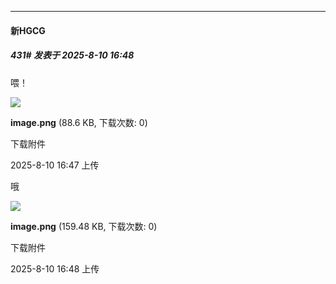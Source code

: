 ﻿
*****

####  新HGCG  
##### 431#       发表于 2025-8-10 16:48

喂！

<img src="https://img.stage1st.com/forum/202508/10/164751hcak6cr2w97ry7rn.png" referrerpolicy="no-referrer">

<strong>image.png</strong> (88.6 KB, 下载次数: 0)

下载附件

2025-8-10 16:47 上传

哦

<img src="https://img.stage1st.com/forum/202508/10/164832xgs77q5uat5tt59g.png" referrerpolicy="no-referrer">

<strong>image.png</strong> (159.48 KB, 下载次数: 0)

下载附件

2025-8-10 16:48 上传

